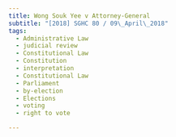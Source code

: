 ```yaml
---
title: Wong Souk Yee v Attorney-General 
subtitle: "[2018] SGHC 80 / 09\_April\_2018"
tags:
  - Administrative Law
  - judicial review
  - Constitutional Law
  - Constitution
  - interpretation
  - Constitutional Law
  - Parliament
  - by-election
  - Elections
  - voting
  - right to vote

---
```


